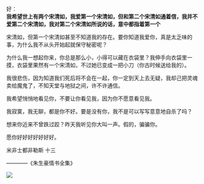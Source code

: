 好：  
**我希望世上有两个宋清如，我爱第一个宋清如，但和第二个宋清如通着信，我并不爱第二个宋清如，我对第二个宋清如所说的话，意中都指着第一个**  

宋清如，但第一个宋清如甚至不知道我的存在。要你知道我爱你，真是太乏味的事，为什么我不从头开始起就保守秘密呢？  

为什么我一想起你来，你总是那么小，小得可以藏在衣袋里？我伸手向衣袋里一摸，衣袋里果然有一个宋清如，不过她已变成一把小刀（你古时候送给我的）。  

我很悲伤，因为知道我们死后将不会在一起，你一定到天上去无疑，我却己把灵魂卖给魔鬼了，不知天堂与地狱之间，许不许通信。  

我希望悄悄地看见你，不要让你看见我，因为你不愿意看见我。  

我寂寞，我无聊，都是你不好。要是没有你，我不是可以写写意意地自杀了吗？  

想来你近来不曾跌过跤？昨天我听见你大叫一声。假的，骗骗你。  

愿你好好好好好好好。  

米非士都非勒斯 十三  

————《朱生豪情书全集》

![](https://pic3.zhimg.com/v2-994836023d23d35aadbfadef81a71f62_b.jpg)